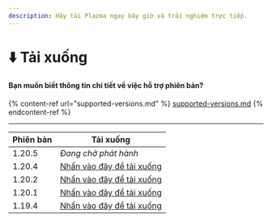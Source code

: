 ```yaml
---
description: Hãy tải Plazma ngay bây giờ và trải nghiệm trực tiếp.
---
```


# ⬇️ Tải xuống

#### Bạn muốn biết thông tin chi tiết về việc hỗ trợ phiên bản?

{% content-ref url="supported-versions.md" %}
[supported-versions.md](supported-versions.md)
{% endcontent-ref %}

***

<table data-view="cards"><thead><tr><th>Phiên bản</th><th>Tải xuống</th></tr></thead><tbody><tr><td>1.20.5</td><td><em>Đang chờ phát hành</em></td></tr><tr><td>1.20.4</td><td><a href="https://github.com/PlazmaMC/Plazma/releases/download/build/1.20.4/latest/plazma-paperclip-1.20.4-R0.1-SNAPSHOT-reobf.jar">Nhấn vào đây để tải xuống</a></td></tr><tr><td>1.20.2</td><td><a href="https://github.com/PlazmaMC/Plazma/releases/download/build/1.20.2/latest/plazma-paperclip-1.20.2-R0.1-SNAPSHOT-reobf.jar">Nhấn vào đây để tải xuống</a></td></tr><tr><td>1.20.1</td><td><a href="https://github.com/PlazmaMC/Plazma/releases/download/build/1.20.1/latest/plazma-paperclip-1.20.1-R0.1-SNAPSHOT-reobf.jar">Nhấn vào đây để tải xuống</a></td></tr><tr><td>1.19.4</td><td><a href="https://github.com/PlazmaMC/Plazma/releases/download/build/1.19.4/latest/plazma-paperclip-1.19.4-R0.1-SNAPSHOT-reobf.jar">Nhấn vào đây để tải xuống</a></td></tr></tbody></table>
